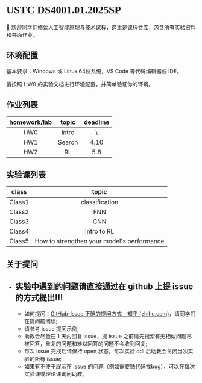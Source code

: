 # <font face="Consolas">USTC DS4001.01.2025SP</font>

:star2: 欢迎同学们修读人工智能原理与技术课程，这里是课程仓库，包含所有实验资料和书面作业。







## 环境配置
基本要求：Windows 或 Linux 64位系统，VS Code 等代码编辑器或 IDE。

请按照 HW0 的实验文档进行环境配置，并简单验证你的环境。






## 作业列表

| homework/lab | topic | deadline |
| :----------: | :---: | :------: |
|     HW0      | intro |    \     |
|     HW1      |Search |   4.10   |
|     HW2      |   RL  |   5.8    |



## 实验课列表

| class  |     topic      |
| :----: | :------------: |
| Class1 | classification |
| Class2 |      FNN       |
| Class3 |      CNN       |
| Class4 | Intro to RL    |
| Class5 | How to strengthen your model's performance |









## 关于提问

- ## **实验中遇到的问题请直接通过在 github 上提 issue 的方式提出!!!**
  
  - 如何提问：[GitHub-Issue 正确的提问方式 - 知乎 (zhihu.com)](https://zhuanlan.zhihu.com/p/75691927)，请同学们在提问前阅读;
  - 请参考 issue 提问示例;
  - 助教会尽量在 1 天内回复 issue，提 issue 之前请先搜索有无相似问题已被回答，重复的问题和难以回答的问题不会收到回复;
  - 每次 issue 完成后请保持 open 状态，每次实验 ddl 后助教会关闭当次实验的所有 issue;
  - 如果有不便于展示在 issue 的问题（例如需要贴代码找bug），可以在每次实验课或理论课询问助教。

